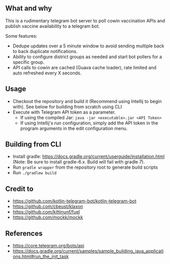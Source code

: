 ## What and why
This is a rudimentary telegram bot server to poll cowin vaccination APIs and publish vaccine availability to a telegram bot. 

Some features:
- Dedupe updates over a 5 minute window to avoid sending multiple back to back duplicate notifications.
- Ability to configure district groups as needed and start bot pollers for a specific group. 
- API calls to cowin are cached (Guava cache loader), rate limited and auto refreshed every X seconds. 

## Usage
- Checkout the repository and build it (Recommend using Intellij to begin with). See below for building from scratch using CLI
- Execute with Telegram API token as a parameter.
  - If using the compiled Jar: `java -jar <executable>.jar <API Token>`
  - If using Intellij's run configuration, simply add the API token in the program arguments in the edit configuration menu.

## Building from CLI
- Install gradle: https://docs.gradle.org/current/userguide/installation.html (Note: Be sure to install gradle-6.x. Build will fail with gradle 7).
- Run `gradle wrapper` from the repository root to generate build scripts
- Run `./gradlew build` 

## Credit to
- https://github.com/kotlin-telegram-bot/kotlin-telegram-bot
- https://github.com/cbeust/klaxon
- https://github.com/kittinunf/fuel
- https://github.com/mockk/mockk

## References
- https://core.telegram.org/bots/api
- https://docs.gradle.org/current/samples/sample_building_java_applications.html#run_the_init_task
